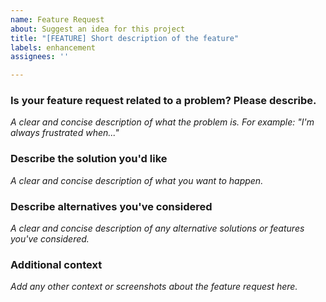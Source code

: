 ```yaml
---
name: Feature Request
about: Suggest an idea for this project
title: "[FEATURE] Short description of the feature"
labels: enhancement
assignees: ''

---
```


### Is your feature request related to a problem? Please describe.
*A clear and concise description of what the problem is. For example: "I'm always frustrated when..."*

### Describe the solution you'd like
*A clear and concise description of what you want to happen.*

### Describe alternatives you've considered
*A clear and concise description of any alternative solutions or features you've considered.*

### Additional context
*Add any other context or screenshots about the feature request here.*